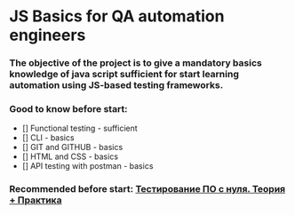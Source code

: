 # JS Basics for QA automation engineers

### The objective of the project is to give a mandatory basics knowledge of java script sufficient for start learning automation using JS-based testing frameworks.

### Good to know before start:

- [] Functional testing - sufficient
- [] CLI - basics
- [] GIT and GITHUB - basics
- [] HTML and CSS - basics
- [] API testing with postman - basics

### Recommended before start: [Тестирование ПО с нуля. Теория + Практика](https://stepik.org/course/171826)
